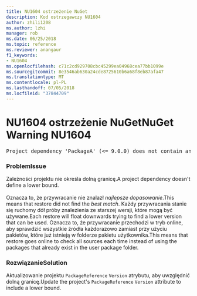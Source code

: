```yaml
---
title: NU1604 ostrzeżenie NuGet
description: Kod ostrzegawczy NU1604
author: zhili1208
ms.author: lzhi
manager: rob
ms.date: 06/25/2018
ms.topic: reference
ms.reviewer: anangaur
f1_keywords:
- NU1604
ms.openlocfilehash: c71c2cd929708cbc45299ea04968cea77bb1099e
ms.sourcegitcommit: 8e3546ab630a24cde8725610b6a68f8eb87afa47
ms.translationtype: MT
ms.contentlocale: pl-PL
ms.lasthandoff: 07/05/2018
ms.locfileid: "37844709"
---
```

# <a name="nuget-warning-nu1604"></a><span data-ttu-id="9880c-103">NU1604 ostrzeżenie NuGet</span><span class="sxs-lookup"><span data-stu-id="9880c-103">NuGet Warning NU1604</span></span>

<pre>Project dependency 'PackageA' (&lt;= 9.0.0) does not contain an inclusive lower bound. Include a lower bound in the dependency version to ensure consistent restore results.</pre>

### <a name="issue"></a><span data-ttu-id="9880c-104">Problem</span><span class="sxs-lookup"><span data-stu-id="9880c-104">Issue</span></span>
<span data-ttu-id="9880c-105">Zależności projektu nie określa dolną granicę.</span><span class="sxs-lookup"><span data-stu-id="9880c-105">A project dependency doesn't define a lower bound.</span></span><br/><br/><span data-ttu-id="9880c-106">Oznacza to, że przywracanie nie znalazł *najlepsze dopasowanie*.</span><span class="sxs-lookup"><span data-stu-id="9880c-106">This means that restore did not find the *best match*.</span></span> <span data-ttu-id="9880c-107">Każdy przywracania stanie się ruchomy dół próby znalezienia ze starszej wersji, które mogą być używane.</span><span class="sxs-lookup"><span data-stu-id="9880c-107">Each restore will float downwards trying to find a lower version that can be used.</span></span> <span data-ttu-id="9880c-108">Oznacza to, że przywracanie przechodzi w tryb online, aby sprawdzić wszystkie źródła każdorazowo zamiast przy użyciu pakietów, które już istnieją w folderze pakietu użytkownika.</span><span class="sxs-lookup"><span data-stu-id="9880c-108">This means that restore goes online to check all sources each time instead of using the packages that already exist in the user package folder.</span></span>

### <a name="solution"></a><span data-ttu-id="9880c-109">Rozwiązanie</span><span class="sxs-lookup"><span data-stu-id="9880c-109">Solution</span></span>
<span data-ttu-id="9880c-110">Aktualizowanie projektu `PackageReference` `Version` atrybutu, aby uwzględnić dolną granicę.</span><span class="sxs-lookup"><span data-stu-id="9880c-110">Update the project's `PackageReference` `Version` attribute to include a lower bound.</span></span>
